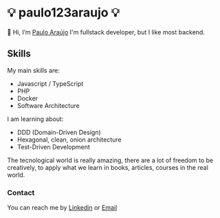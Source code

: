 # :bulb: paulo123araujo :bulb:

👋 Hi, I’m [Paulo Araújo](@paulo123araujo)
I'm fullstack developer, but I like most backend.

## Skills

My main skills are:
- Javascript / TypeScript
- PHP
- Docker
- Software Architecture

I am learning about:
- DDD (Domain-Driven Design)
- Hexagonal, clean, onion architecture
- Test-Driven Development

The tecnological world is really amazing, there are a lot of freedom to be creatively, to apply what we learn in books, articles, courses in the real world.

### Contact

You can reach me by [Linkedin](https://www.linkedin.com/in/paulo123araujo/) or [Email](mailto:paulofelipe_jau7654@hotmail.com)
